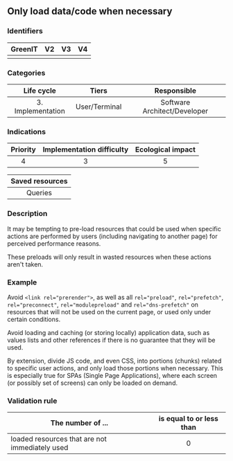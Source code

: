 ## Only load data/code when necessary


### Identifiers

| GreenIT | V2  | V3  |  V4  |
|:-------:|:---:|:---:|:----:|
|         |     |     |      |

### Categories

|    Life cycle     |     Tiers     |         Responsible          |
|:-----------------:|:-------------:|:----------------------------:|
| 3. Implementation | User/Terminal | Software Architect/Developer |

### Indications

|      Priority      | Implementation difficulty  |  Ecological impact   |
|:------------------:|:--------------------------:|:--------------------:|
|         4          |             3              |          5           |

|                      Saved resources                      |
|:---------------------------------------------------------:|
|                          Queries                          |

### Description

It may be tempting to pre-load resources that could be used when specific actions are performed by users (including navigating to another page) for perceived performance reasons.

These preloads will only result in wasted resources when these actions aren't taken.

### Example

Avoid `<link rel="prerender">`,
as well as all `rel="preload"`, `rel="prefetch"`, `rel="preconnect"`, `rel="modulepreload"` and `rel="dns-prefetch"`
on resources that will not be used on the current page, or used only under certain conditions.

Avoid loading and caching (or storing locally) application data, such as values lists and other references if there is no guarantee that they will be used.

By extension, divide JS code, and even CSS, into portions (chunks) related to specific user actions, and only load those portions when necessary. This is especially true for SPAs (Single Page Applications), where each screen (or possibly set of screens) can only be loaded on demand.

### Validation rule

| The number of ...                              | is equal to or less than |  
|------------------------------------------------|:------------------------:|
| loaded resources that are not immediately used |            0             |
